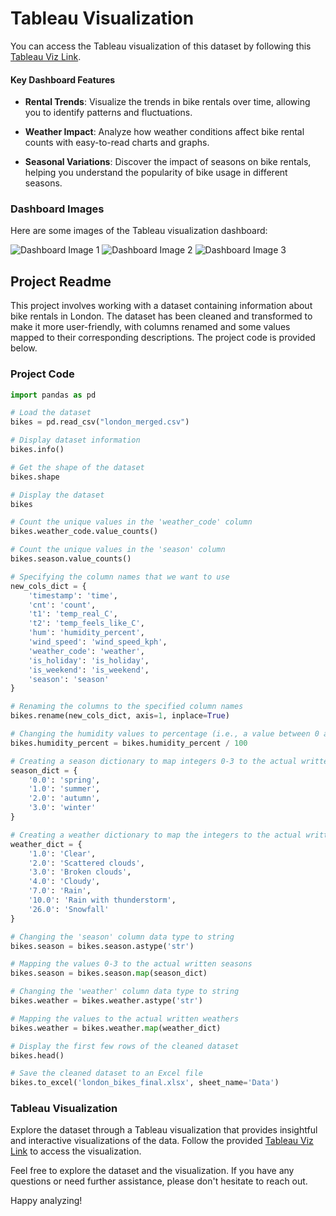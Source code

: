 # Tableau Visualization

You can access the Tableau visualization of this dataset by following this [Tableau Viz Link](<https://public.tableau.com/app/profile/darpan.choudhary/viz/LondonBikeRide_Dashboard/Dashboard1?publish=yes>).

#### Key Dashboard Features

- **Rental Trends**: Visualize the trends in bike rentals over time, allowing you to identify patterns and fluctuations.

- **Weather Impact**: Analyze how weather conditions affect bike rental counts with easy-to-read charts and graphs.

- **Seasonal Variations**: Discover the impact of seasons on bike rentals, helping you understand the popularity of bike usage in different seasons.

### Dashboard Images

Here are some images of the Tableau visualization dashboard:

![Dashboard Image 1](<insert_image_1_link_here>)
![Dashboard Image 2](<insert_image_2_link_here>)
![Dashboard Image 3](<insert_image_3_link_here>)

## Project Readme

This project involves working with a dataset containing information about bike rentals in London. The dataset has been cleaned and transformed to make it more user-friendly, with columns renamed and some values mapped to their corresponding descriptions. The project code is provided below. 

### Project Code

```python
import pandas as pd

# Load the dataset
bikes = pd.read_csv("london_merged.csv")

# Display dataset information
bikes.info()

# Get the shape of the dataset
bikes.shape

# Display the dataset
bikes

# Count the unique values in the 'weather_code' column
bikes.weather_code.value_counts()

# Count the unique values in the 'season' column
bikes.season.value_counts()

# Specifying the column names that we want to use
new_cols_dict = {
    'timestamp': 'time',
    'cnt': 'count',
    't1': 'temp_real_C',
    't2': 'temp_feels_like_C',
    'hum': 'humidity_percent',
    'wind_speed': 'wind_speed_kph',
    'weather_code': 'weather',
    'is_holiday': 'is_holiday',
    'is_weekend': 'is_weekend',
    'season': 'season'
}

# Renaming the columns to the specified column names
bikes.rename(new_cols_dict, axis=1, inplace=True)

# Changing the humidity values to percentage (i.e., a value between 0 and 1)
bikes.humidity_percent = bikes.humidity_percent / 100

# Creating a season dictionary to map integers 0-3 to the actual written values
season_dict = {
    '0.0': 'spring',
    '1.0': 'summer',
    '2.0': 'autumn',
    '3.0': 'winter'
}

# Creating a weather dictionary to map the integers to the actual written values
weather_dict = {
    '1.0': 'Clear',
    '2.0': 'Scattered clouds',
    '3.0': 'Broken clouds',
    '4.0': 'Cloudy',
    '7.0': 'Rain',
    '10.0': 'Rain with thunderstorm',
    '26.0': 'Snowfall'
}

# Changing the 'season' column data type to string
bikes.season = bikes.season.astype('str')

# Mapping the values 0-3 to the actual written seasons
bikes.season = bikes.season.map(season_dict)

# Changing the 'weather' column data type to string
bikes.weather = bikes.weather.astype('str')

# Mapping the values to the actual written weathers
bikes.weather = bikes.weather.map(weather_dict)

# Display the first few rows of the cleaned dataset
bikes.head()

# Save the cleaned dataset to an Excel file
bikes.to_excel('london_bikes_final.xlsx', sheet_name='Data')
```

### Tableau Visualization

Explore the dataset through a Tableau visualization that provides insightful and interactive visualizations of the data. Follow the provided [Tableau Viz Link](<insert_link_here>) to access the visualization.



Feel free to explore the dataset and the visualization. If you have any questions or need further assistance, please don't hesitate to reach out.

Happy analyzing!